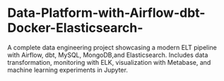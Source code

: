 # Data-Platform-with-Airflow-dbt-Docker-Elasticsearch-
A complete data engineering project showcasing a modern ELT pipeline with Airflow, dbt, MySQL, MongoDB,and Elasticsearch. Includes data transformation, monitoring with ELK, visualization with Metabase, and machine learning experiments in Jupyter.

